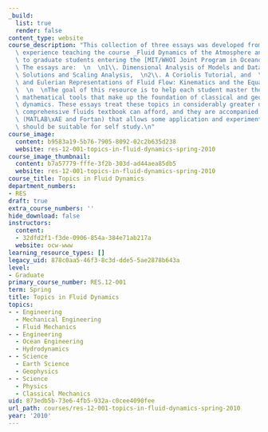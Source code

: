 ```yaml
---
_build:
  list: true
  render: false
content_type: website
course_description: "This collection of three essays was developed from the author's\
  \ experience teaching the course _Fluid Dynamics of the Atmosphere and Ocean_, offered\
  \ to graduate students entering the [MIT/WHOI Joint Program in Oceanography](http://mit.whoi.edu/).\
  \ The essays are:  \n  \n1\\. Dimensional Analysis of Models and Data Sets: Similarity\
  \ Solutions and Scaling Analysis,  \n2\\. A Coriolis Tutorial, and  \n3\\. Lagrangian\
  \ and Eulerian Representations of Fluid Flow: Kinematics and the Equations of Motion\
  \  \n  \nThe goal of this resource is to help each student master the concepts and\
  \ mathematical tools that make up the foundation of classical and geophysical fluid\
  \ dynamics. These essays treat these topics in considerably greater depth than a\
  \ comprehensive fluids textbook can afford, and they are accompanied by data files\
  \ (MATLAB\xAE and Fortan) that allows some application and experimentation. They\
  \ should be suitable for self study.\n"
course_image:
  content: b9583a19-5b76-7905-8092-02c2b635d238
  website: res-12-001-topics-in-fluid-dynamics-spring-2010
course_image_thumbnail:
  content: b7a57779-fffe-3f2b-303d-ad44aea85db5
  website: res-12-001-topics-in-fluid-dynamics-spring-2010
course_title: Topics in Fluid Dynamics
department_numbers:
- RES
draft: true
extra_course_numbers: ''
hide_download: false
instructors:
  content:
  - 32dfd2f1-f3de-0906-854a-384e71ab217a
  website: ocw-www
learning_resource_types: []
legacy_uid: 878c0aa5-46f3-8c3d-dde5-5ae2878b643a
level:
- Graduate
primary_course_number: RES.12-001
term: Spring
title: Topics in Fluid Dynamics
topics:
- - Engineering
  - Mechanical Engineering
  - Fluid Mechanics
- - Engineering
  - Ocean Engineering
  - Hydrodynamics
- - Science
  - Earth Science
  - Geophysics
- - Science
  - Physics
  - Classical Mechanics
uid: 873edb5b-73e6-4fb5-932a-c0cee4090fee
url_path: courses/res-12-001-topics-in-fluid-dynamics-spring-2010
year: '2010'
---
```

